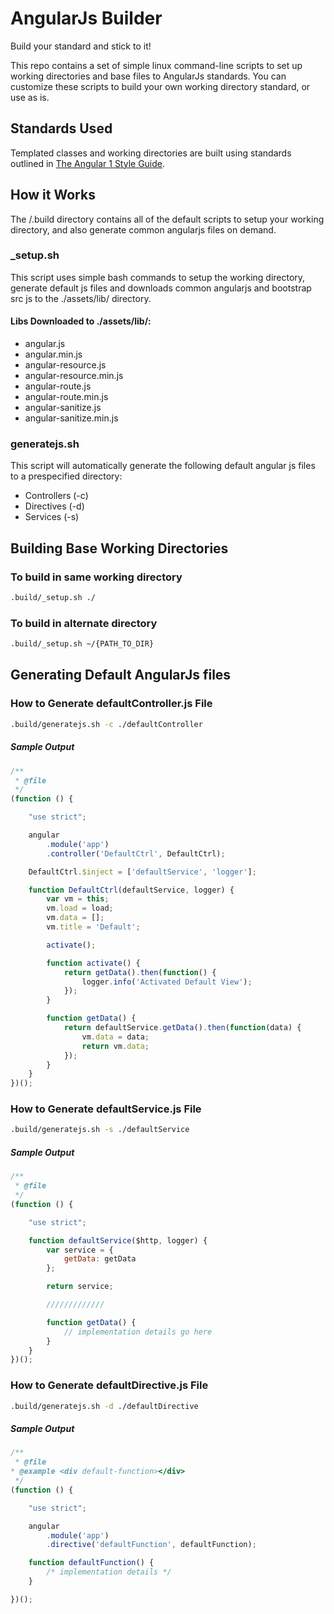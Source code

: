 # AngularJs Builder

Build your standard and stick to it!

This repo contains a set of simple linux command-line scripts to set up working directories 
and base files to AngularJs standards. You can customize these scripts to build your own working
directory standard, or use as is.

## Standards Used

Templated classes and working directories are built using standards 
outlined in [The Angular 1 Style Guide](https://github.com/johnpapa/angular-styleguide/tree/master/a1/README.md). 

## How it Works

The /.build directory contains all of the default scripts to setup your working directory, and 
also generate common angularjs files on demand. 

### _setup.sh

This script uses simple bash commands to setup the working directory, generate default js files
and downloads common angularjs and bootstrap src js to the ./assets/lib/ directory.

#### Libs Downloaded to ./assets/lib/:

* angular.js                                     
* angular.min.js                                  
* angular-resource.js    
* angular-resource.min.js     
* angular-route.js              
* angular-route.min.js             
* angular-sanitize.js             
* angular-sanitize.min.js               

### generatejs.sh

This script will automatically generate the following default angular js files to a prespecified 
directory:

* Controllers (-c)
* Directives (-d)
* Services (-s)


## Building Base Working Directories
 
### To build in same working directory
 
 ``` sh
 .build/_setup.sh ./
```
### To build in alternate directory

 ``` sh
 .build/_setup.sh ~/{PATH_TO_DIR}
```

## Generating Default AngularJs files

### How to Generate defaultController.js File

 ``` sh
 .build/generatejs.sh -c ./defaultController
```

##### Sample Output

``` js
/**
 * @file
 */
(function () {

    "use strict";

    angular
        .module('app')
        .controller('DefaultCtrl', DefaultCtrl);

    DefaultCtrl.$inject = ['defaultService', 'logger'];

    function DefaultCtrl(defaultService, logger) {
        var vm = this;
        vm.load = load;
        vm.data = [];
        vm.title = 'Default';

        activate();

        function activate() {
            return getData().then(function() {
                logger.info('Activated Default View');
            });
        }

        function getData() {
            return defaultService.getData().then(function(data) {
                vm.data = data;
                return vm.data;
            });
        }
    }
})();
```

### How to Generate defaultService.js File

 ``` sh
 .build/generatejs.sh -s ./defaultService
```

##### Sample Output

``` js
/**
 * @file
 */
(function () {

    "use strict";

    function defaultService($http, logger) {
        var service = {
            getData: getData
        };

        return service;

        /////////////

        function getData() {
            // implementation details go here
        }
    }
})();
```

### How to Generate defaultDirective.js File

 ``` sh
 .build/generatejs.sh -d ./defaultDirective
```

##### Sample Output

``` js
/**
 * @file
* @example <div default-function></div>
 */
(function () {

    "use strict";

    angular
        .module('app')
        .directive('defaultFunction', defaultFunction);

    function defaultFunction() {
        /* implementation details */
    }

})();
```


